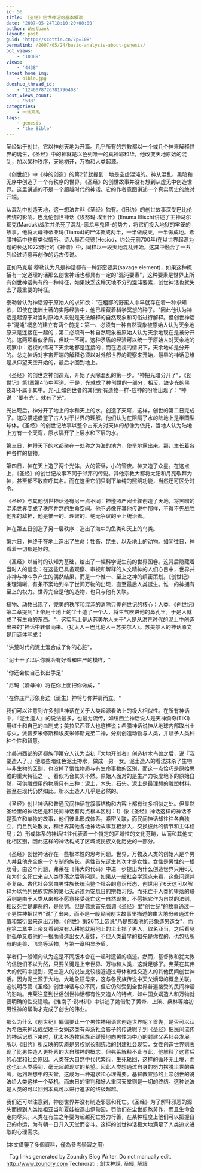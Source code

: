 ```yaml
---
id: 56
title: 《圣经》创世神话的基本解读
date: '2007-05-24T18:10:20+00:00'
author: Westbank
layout: post
guid: 'http://scottie.cn/?p=108'
permalink: /2007/05/24/basic-analysis-about-genesis/
bot_views:
    - '10389'
views:
    - '4438'
latest_home_img:
    - bible.jpg
duoshuo_thread_id:
    - '1246078726781796408'
post_views_count:
    - '533'
categories:
    - 一地鸡毛
tags:
    - genesis
    - 'the Bible'
---
```


圣经始于创世，它以神创天地为开篇。几乎所有的宗教都以一个或几个神来解释世界的诞生，《圣经》中的神就是以色列唯一的真神耶和华，他改变天地原始的混乱，加以某种秩序，天地初开，万物和人类起源。 

《创世纪》中《神的创造》的第2节就提到：地是空虚混沌的。神从混乱、黑暗和无序中创造了一个有秩序的世界。《圣经》的创世故事并没有想到从虚无中创造世界。这里讲述的不是一个超越时代的神话。它的作者意图讲述一个真实历史的绝对开端。 

从混乱中创造天地，这一想法并非《圣经》独有。《旧约》的创世故事深受巴比伦传统的影响。巴比伦创世神话《埃努玛·埃里什》(Enuma Elisch)讲述了主神马尔都克(Marduk)战胜并杀死了混乱-恶龙与鬼怪-的势力，将它们投入地狱的牢笼的故事。他将大母神蒂亚玛(Tiamat)的尸体撕成两半，一半做成天，一半做成地。希腊神话中也有类似情形。诗人赫西俄德(Hesiod，约公元前700年)在以世界起源为题的长达1022诗行的《神谱》中，同样以一段天地混乱开始。这其中融合了一系列经过诗意再创作的远古传说。 

正如马克斯·穆勒认为凡是神话都有一种野蛮要素(savage element)，如果这种概括有一定道理的话那么创世神话也都具有一定的"混沌要素"，这种要素是世界上所有创世神话共有的一种特征，如果缺乏这种天地不分的混沌要素，创世神话也就失去了最重要的特征。 

泰勒曾认为神话源于原始人的求知欲："在粗鄙的野蛮人中早就存在着一种求知欲，即使在澳洲土著的实际经验中，他已埋藏着科学冥想的种子。"因此他认为神话是起源于对当时原始人来说是无法解释的自然现象和习俗进行解释。但创世神话中"混沌"概念的建立有两个前提：第一、必须有一种自然现象被原始人认为天余地原来是连接在一起的；第二必须有一种自然现象被原始人认为天余地现在是被分开的。这两项看似矛盾，但缺一不可。这种矛盾的经验可以统一于原始人对天余地的观察中：远视的情况下天余地都是连接的；而在近视的情况下，天余地却是分开的。总之神话对宇宙开端的解释必须以对外部世界的观察来开始，最早的神话思维是从仰望天空开始的，最后才回到地上。

《圣经》的创世之神创造光，开始了灭除混乱的第一步。"神把光暗分开了"，《创世记》第1章第4节中写道。于是，光就成了神创世的一部分，相反，缺少光的黑夜却不属于其中。光-正如创世者的其他所有造物一样-应神的吩咐出现了："神说：'要有光'，就有了光"。 

光出现后，神分开了地上的水和天上的水，创造了天穹，这样，创世的第二日完成了。这段描述借鉴了古人对于世界的理解，他们认为在阻隔了水的陆地上是半圆型球体。《圣经》的创世记故事以整个古东方对天体的想像为依托，当地人认为陆地上方有一个天穹，原水隔开了上层水和下层的水。 

第三日，神将天下的水都聚在一处称之为海的地方，使旱地露出来。那儿生长着各种各样的植物。 

第四日，神在天上造了两个光体，大的管昼，小的管夜。神又造了众星。在这点上，《圣经》的创世记故事不同于邻邦的传说。其他宗教大都将太阳和月亮敬拜为神，甚至都不敢直呼其名。而在这里它们只剩下单纯的照明功能，当然还可区分时令。 

《圣经》与其他创世神话还有另一点不同：神遵照严密步骤创造了天地，将黑暗的混沌世界变成了秩序井然的生命空间。他不必像在其他传说中那样，不得不先战胜他邦的敌神，他是惟一的、理智的、绝无争议的至上统治者。 

神在第五日创造了另一层秩序：造出了海中的鱼类和天上的鸟类。 

第六日，神终于在地上造出了生命：牲畜、昆虫、以及地上的动物。如同往日，神看着一切都是好的。 

《圣经》以当时的认知为基础，绘出了一幅科学诞生前的世界图卷。这背后隐藏着当时人的信念：在这些已具备观察、审视和解释的人文精神的人们心目中，世界并非神与神斗争产生的偶然结果，而是一个惟一、至上之神的缜密策划。《创世记》条理清晰、有条不紊地列举了世间万物的出现，直至最后人类诞生。惟一的神拥有至上的权力。世界完全是他的造物，也只与他有关联。 

植物、动物出现了，完美的秩序和混沌的消除只差创世记的核心：人类。《创世纪》第二章提到"上帝用土地上的尘土造了一个人，将生气吹进他的鼻孔里，于是人就成了有生命的东西。"，这实际上是从苏美尔人关于"人是从洪荒时代的泥土中创造出来的"神话中转借而来。（犹太人－巴比伦人－苏美尔人）。苏美尔人的神话原文是用诗体写成： 

"洪荒时代的泥土混合成了你的心脏"， 

"泥土干了以后你就会有好看和庄严的模样，" 

"你还会使自己长出手足" 

"尼玛（嫡母神）将在你上面把你做成，" 

"在你庄严形象身边（诞生）神将与你并肩而立。" 

我们可以注意到许多创世神话在关于人类起源看法上的极大相似性。在所有神话中，『泥土造人』的说法最多，也最为流传，如纽西兰神话说人是天神滴奇(TIKI)用红土和自己的血制成；美拉尼西亚人也这样说；希腊神话说神从地球内部取出土与火，派普罗米修斯和埃皮米修斯兄弟二神，分别创造动物与人类，并赋予人类种种个性和智慧。 

北美洲西部的迈都族印第安人认为当初『大地开创者』创造树木鸟兽之后，说『我要造人了。』便取些暗红色泥土搀水，做成一男一女。泥土造人的看法抹杀了生物与非生物的区别，也没掉了惰性物质与有生命事物的区别，而这一点恰巧是原始思维的重大特征之一。看似巧合其实不然。原始人面对的是生产力极度地下的原始自然，可供雕塑用的物质只有三种：泥土，木头，石头。泥土是最理想的雕塑材料，甚至在现代仍然如此。所以土造人几乎是必然的。 

《圣经》创世神话和普通民间神话在叙事结构和内容上都有许多相似之处。但显然圣经里的神话还是和民间神话有两点根本区别：1）像《圣经》神话这样的神话不是孤立和单独的故事，他们彼此形成体系，紧密关联，而民间神话却往往各自独立，而且到处散发，和世界其他各地神话故事互相渗入，交换彼此的情节和主体格局；2）形成体系的神话往往代表着一个特定的区域性的文化范畴，从而和其他文化相区别，因此这样的神话构成了区域或民族文化历史的一部分。

《圣经》创世神话存在一些根本性的思考问题。世界，万物及人类的创始人是个男人并且他完全像一个专制的族长。男性首先诞生其次才是女性，女性是男性的一根肋骨。由这个问题，弗莱在《伟大的代码》中进一步提出为什么创造世界只用6天和为什么死亡来自人类堕落之后等问题。如果从一般社会学观点来看，这些问题并不复杂。古代社会常由男性族长统治整个社会的意识形态，创世用了6天这可以解释为以色列民族实施的第七天必须为安息日的宗教习俗。而死亡于人类的堕落的联系则是由于人类从来都不愿意接受死亡这一自然现象，不愿把它作为自然的法则，相反死亡是罪恶的，是惩罚。但是弗莱首先强调《圣经》里"创世纪"的故事通过一个男性神把世界"说"了出来，而不是一般民间创世故事里描述的由大地母亲通过升值和繁衍出来造出万物。《创世》第26节上帝说"乃是照着他的形象造男造女"，而在第二章中上帝又看到没有人耕地就用地上的尘土捏了男人，取名亚当，之后看见他孤单又取他的一根肋骨造出女人夏娃，不但人类最早的祖先是你捏的，也包括所有的走兽、飞鸟等活物，与第一章明显矛盾。 

学者们一般倾向认为这是不同版本合在一起时遗留的痕迹。然而，基督教和犹太教的信徒们不以为然，只要关键是上帝世界、万物和人类，这就足够了。弗莱在其伟大的代码中提到，泥土造人的说法比较接近通过母体和性交造人的其他民间创世神话。因为泥土源于大地，大地象征母亲，这与各民族传说中天父嫡母的概念关联。这说明尽管《圣经》创世神话与众不同，但它仍然受到全世界普遍接受的民间神话的影响。弗莱注意到世俗创世神话都有性交造人的特点，如中国女娲造人和万物就要明确的性交隐喻。《淮南子·说林训》中讲述了她借助了黄帝、上滨、桑林等始初男性神的帮助才完成了创世的伟业。 

那么为什么《创世纪》偏偏要让一个男性神用语言创造世界呢？首先，是否可以认为希伯来神话成型晚于女娲这类有母系社会影子的传说呢？到《圣经》把民间流传的神话记载下来时，犹太各游牧民族正缓慢地向男性为中心的封建父系社会发展。所以《旧约》所反映的实质是男权家长制统治的封建社会现实，女性创造世界则表现了比男性造人更朴素的大自然神的概念。但弗莱解释不止与此，他解释了这背后的心里和社会原因。人类在大自然中代代繁衍，生死轮回，这样的循环无止境，而这也让人类感到，毫无超越现实的希望。因此人类想通过自身的努力摆脱尘世的束缚，达到理想中的天堂，这成为一种追求和心理需要。基督教宣扬的上帝创世的说法给人类这样一个契机，而末日的审判和好人重回天堂则是一切的终结。这种说法是人类的可以回到本真可以进行追求的终极超越。 

我们还可以注意到，神创世界并没有制造邪恶和死亡。《圣经》为了解释邪恶的源头而提到人类始祖亚当和夏娃被逐出伊甸园，罚他们在尘世煎熬劳作，而且生命会走向尽头。人类在有生之年要为超越死亡努力行善，在某种程度上他们可以把握自己的命运，为有朝一日升入天堂而奋斗。这样的创世神话极大地满足了人类追求进取的心理需求。

(本文借鑒了多個資料，僅為參考學習之用)

 
 Tag links generated by Zoundry Blog Writer. Do not manually edit. http://www.zoundry.com 
Technorati : 創世神話, 圣經, 解讀